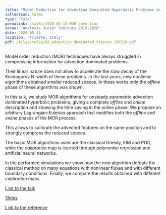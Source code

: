 ```yaml
---
title: "Model Reduction for Advection Dominated Hyperbolic Problems in an ALE Framework: Offline and Online Phases"
collection: talks
type: "Talk"
permalink: /talks/2020-05-15-MOR-advection
venue: "Analysis Junior Seminars 2019-2020"
date: 2020-05-15
location: "Trieste, Italy"
pdf: /files/talks/RB_advection_dominated_trieste_150520.pdf
---
```


Model order reduction (MOR) techniques have always struggled in compressing information for advection dominated problems.

Their linear nature does not allow to accelerate the slow decay of the Kolmogorov N-width of these problems.
In the last years, new nonlinear algorithms obtained smaller reduced spaces. In these works only the *offline* phase of these algorithms was shown.

In this talk, we study MOR algorithms for unsteady parametric advection dominated hyperbolic problems, giving a complete *offline* and *online* description and showing the time saving in the *online* phase.
We propose an arbitrary Lagrangian-Eulerian approach that modifies both the *offline* and *online* phases of the MOR process.

This allows to calibrate the advected features on the same position and to strongly compress the reduced spaces.

The basic MOR algorithms used are the classical Greedy, EIM and POD, while the *calibration* map is learned through polynomial regression and artificial neural networks.

In the performed simulations we show how the new algorithm defeats the classical method on many equations with nonlinear fluxes and with different boundary conditions. Finally, we compare the results obtained with different *calibration* maps.


[Link to the talk](https://drive.math.uzh.ch/index.php/s/2KWprBEn8JQ4Nai)

[Slides](/files/talks/RB_advection_dominated_trieste_150520.pdf)

[Link to the reference](/publication/2020-03-30-MOR-AD-ALE_1D)
